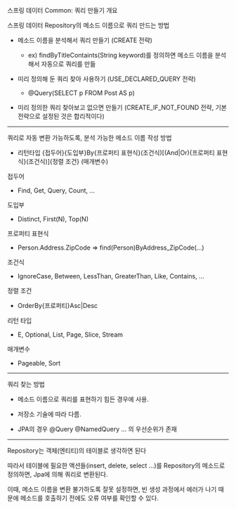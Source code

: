 스프링 데이터 Common: 쿼리 만들기 개요

스프링 데이터 Repository의 메소드 이름으로 쿼리 만드는 방법

- 메소드 이름을 분석해서 쿼리 만들기 (CREATE 전략)

	- ex) findByTitleContaints(String keyword)를 정의하면 메소드 이름을 분석해서 자동으로 쿼리를 만듦

- 미리 정의해 둔 쿼리 찾아 사용하기 (USE_DECLARED_QUERY 전략)

	- @Query(SELECT p FROM Post AS p)

- 미리 정의한 쿼리 찾아보고 없으면 만들기 (CREATE_IF_NOT_FOUND 전략, 기본 전략으로 설정된 것은 합리적이다)

---

쿼리로 자동 변환 가능하도록, 분석 가능한 메소드 이름 작성 방법 

- 리턴타입 {접두어}{도입부}By{프로퍼티 표현식}(조건식)[(And|Or){프로퍼티 표현식}(조건식)]{정렬 조건} (매개변수)접두어

- Find, Get, Query, Count, ...

도입부

- Distinct, First(N), Top(N)

프로퍼티 표현식

- Person.Address.ZipCode => find(Person)ByAddress_ZipCode(...)

조건식

- IgnoreCase, Between, LessThan, GreaterThan, Like, Contains, ...

정렬 조건

- OrderBy{프로퍼티}Asc|Desc

리턴 타입

- E, Optional<E>, List<E>, Page<E>, Slice<E>, Stream<E>

매개변수

- Pageable, Sort

---쿼리 찾는 방법

- 메소드 이름으로 쿼리를 표현하기 힘든 경우에 사용.

- 저장소 기술에 따라 다름.

- JPA의 경우 @Query @NamedQuery ... 의 우선순위가 존재

--- 

Repository는 객체(엔티티)의 테이블로 생각하면 된다

따라서 테이블에 필요한 액션들(insert, delete, select ...)를 Repository의 메소드로 정의하면, Jpa에 의해 쿼리로 변환된다.

이때, 메소드 이름을 변환 불가하도록 잘못 설정하면, 빈 생성 과정에서 에러가 나기 때문에 메소드를 호출하기 전에도 오류 여부를 확인할 수 있다.